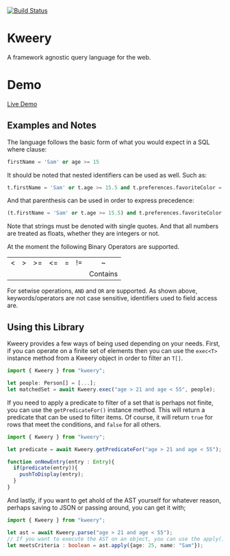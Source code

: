 [![Build Status](https://travis-ci.com/Herlitzd/kweery.svg?branch=master)](https://travis-ci.com/Herlitzd/kweery)

# Kweery
A framework agnostic query language for the web.

# Demo
[Live Demo](https://kweery.devonherlitz.solutions)


## Examples and Notes
The language follows the basic form of what you would expect in a SQL where clause:

```sql
firstName = 'Sam' or age >= 15
```

It should be noted that nested identifiers can be used as well. Such as:
```sql
t.firstName = 'Sam' or t.age >= 15.5 and t.preferences.favoriteColor = 'Red'
```

And that parenthesis can be used in order to express precedence:
```sql
(t.firstName = 'Sam' or t.age >= 15.5) and t.preferences.favoriteColor = 'Red'
```

Note that strings must be denoted with single quotes. And that all numbers are treated as floats, whether they are integers or not.

At the moment the following Binary Operators are supported.

||||||||
|:--:|:--:|:--:|:--:|:--:|:--:|:--:|
| < | > | >= | <= | = | != | ~ |
||||||| Contains |

For setwise operations, `AND` and `OR` are supported. As shown above, keywords/operators are not case sensitive, identifiers used to field access are.

## Using this Library
Kweery provides a few ways of being used depending on your needs.
First, if you can operate on a finite set of elements then you can use the `exec<T>` instance method from a Kweery object in order to filter an `T[]`.

```ts
import { Kweery } from "kweery";

let people: Person[] = [...];
let matchedSet = await Kweery.exec("age > 21 and age < 55", people);
```

If you need to apply a predicate to filter of a set that is perhaps not finite, you can use the `getPredicateFor()` instance method. This will return a predicate that can be used to filter items. Of course, it will return `true` for rows that meet the conditions, and `false` for all others.

```ts
import { Kweery } from "kweery";

let predicate = await Kweery.getPredicateFor("age > 21 and age < 55");

function onNewEntry(entry : Entry){
  if(predicate(entry)){
    pushToDisplay(entry);
  }
}
```

And lastly, if you want to get ahold of the AST yourself for whatever reason, perhaps saving to JSON or passing around, you can get it with;
```ts
import { Kweery } from "kweery";

let ast = await Kweery.parse("age > 21 and age < 55");
// If you want to execute the AST on an object, you can use the apply() method.
let meetsCriteria : boolean = ast.apply({age: 25, name: "Sam"});
```